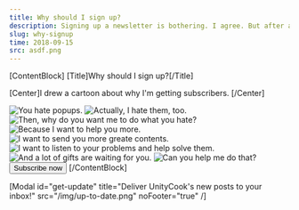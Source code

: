```yaml
---
title: Why should I sign up?
description: Signing up a newsletter is bothering. I agree. But after a little bit of pain, there are a lot of pleasure.
slug: why-signup
time: 2018-09-15
src: asdf.png
---
```

<div class="why-signup">

[ContentBlock]
[Title]Why should I sign up?[/Title]

[Center]I drew a cartoon about why I'm getting subscribers. [/Center]

![You hate popups.](/img/cartoon/cartoon0.png)
![Actually, I hate them, too.](/img/cartoon/cartoon1.png)
![Then, why do you want me to do what you hate?](/img/cartoon/cartoon2.png)
![Because I want to help you more.](/img/cartoon/cartoon3.png)
![I want to send you more greate contents.](/img/cartoon/cartoon4.png)
![I want to listen to your problems and help solve them.](/img/cartoon/cartoon5.png)
![And a lot of gifts are waiting for you.](/img/cartoon/cartoon7.png)
![Can you help me do that?](/img/cartoon/cartoon6.png)
<button class="signup-button" data-modal-id="get-update">Subscribe now</button>
[/ContentBlock]

</div>

[Modal id="get-update" title="Deliver UnityCook's new posts to your inbox!" src="/img/up-to-date.png" noFooter="true" /]